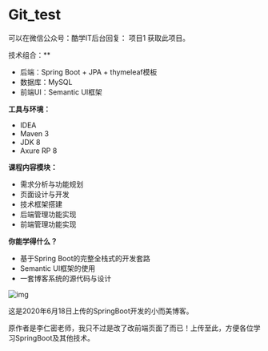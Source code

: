 # Git_test
可以在微信公众号：酷学IT后台回复： 项目1    获取此项目。

技术组合：**

- 后端：Spring Boot + JPA + thymeleaf模板
- 数据库：MySQL
- 前端UI：Semantic UI框架

**工具与环境：**

- IDEA
- Maven 3
- JDK 8
- Axure RP 8

**课程内容模块：**

- 需求分析与功能规划
- 页面设计与开发
- 技术框架搭建
- 后端管理功能实现
- 前端管理功能实现

**你能学得什么？**

- 基于Spring Boot的完整全栈式的开发套路
- Semantic UI框架的使用
- 一套博客系统的源代码与设计

![img](https://imgconvert.csdnimg.cn/aHR0cHM6Ly93czIuc2luYWltZy5jbi9sYXJnZS8wMDZ0S2ZUY2d5MWZrN20yN2hibjRqMzFkczB5Y2RucC5qcGc?x-oss-process=image/format,png)

这是2020年6月18日上传的SpringBoot开发的小而美博客。

原作者是李仁密老师，我只不过是改了改前端页面了而已！上传至此，方便各位学习SpringBoot及其他技术。